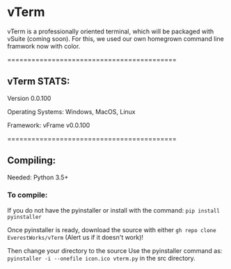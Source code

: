 # vTerm

vTerm is a professionally oriented terminal, which will be packaged with vSuite (coming soon).
For this, we used our own homegrown command line framwork now with color.

==========================================

## vTerm STATS:

Version 0.0.100

Operating Systems: Windows, MacOS, Linux

Framework: vFrame v0.0.100

==========================================

## Compiling:

Needed: Python 3.5+

### To compile: 


If you do not have the pyinstaller or  install with the command: 
`pip install pyinstaller`

Once pyinstaller is ready, download the source with either
`gh repo clone EverestWorks/vTerm` (Alert us if it doesn't work)!


Then change your directory to the source
Use the pyinstaller command as: 
`pyinstaller -i --onefile icon.ico vterm.py` in the src directory.




